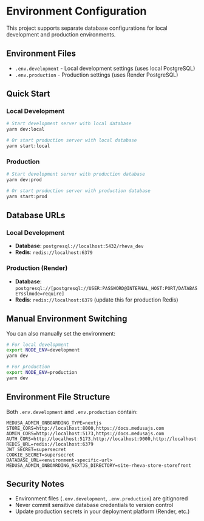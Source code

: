 # Environment Configuration

This project supports separate database configurations for local development and production environments.

## Environment Files

- `.env.development` - Local development settings (uses local PostgreSQL)
- `.env.production` - Production settings (uses Render PostgreSQL)

## Quick Start

### Local Development
```bash
# Start development server with local database
yarn dev:local

# Or start production server with local database
yarn start:local
```

### Production
```bash
# Start development server with production database
yarn dev:prod

# Or start production server with production database
yarn start:prod
```

## Database URLs

### Local Development
- **Database**: `postgresql://localhost:5432/rheva_dev`
- **Redis**: `redis://localhost:6379`

### Production (Render)
- **Database**: `postgresql://[postgresql://USER:PASSWORD@INTERNAL_HOST:PORT/DATABASE?sslmode=require]`
- **Redis**: `redis://localhost:6379` (update this for production Redis)

## Manual Environment Switching

You can also manually set the environment:

```bash
# For local development
export NODE_ENV=development
yarn dev

# For production
export NODE_ENV=production
yarn dev
```

## Environment File Structure

Both `.env.development` and `.env.production` contain:

```env
MEDUSA_ADMIN_ONBOARDING_TYPE=nextjs
STORE_CORS=http://localhost:8000,https://docs.medusajs.com
ADMIN_CORS=http://localhost:5173,https://docs.medusajs.com
AUTH_CORS=http://localhost:5173,http://localhost:9000,http://localhost:8000,https://docs.medusajs.com
REDIS_URL=redis://localhost:6379
JWT_SECRET=supersecret
COOKIE_SECRET=supersecret
DATABASE_URL=<environment-specific-url>
MEDUSA_ADMIN_ONBOARDING_NEXTJS_DIRECTORY=site-rheva-store-storefront
```

## Security Notes

- Environment files (`.env.development`, `.env.production`) are gitignored
- Never commit sensitive database credentials to version control
- Update production secrets in your deployment platform (Render, etc.) 
